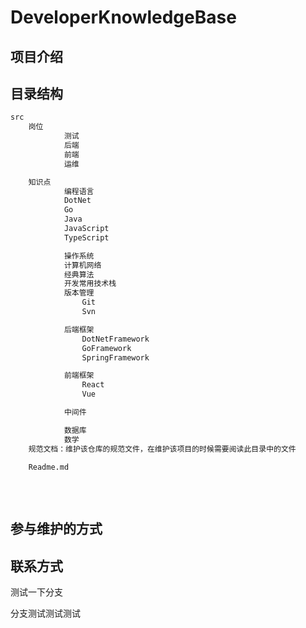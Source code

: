 # DeveloperKnowledgeBase

## 项目介绍

## 目录结构

```txt
src
  	岗位
      		测试
      		后端
      		前端
      		运维

  	知识点
      		编程语言
			DotNet
			Go
			Java
			JavaScript
			TypeScript

      		操作系统
      		计算机网络
      		经典算法
      		开发常用技术栈
			版本管理
				Git
				Svn

			后端框架
				DotNetFramework
				GoFramework
				SpringFramework

			前端框架
				React
				Vue

			中间件

      		数据库
      		数学
    规范文档：维护该仓库的规范文件，在维护该项目的时候需要阅读此目录中的文件
            
    Readme.md
    
	
   
```

## 参与维护的方式

## 联系方式
测试一下分支

分支测试测试测试

